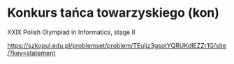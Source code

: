 # Konkurs tańca towarzyskiego (kon)
XXIX Polish Olympiad in Informatics, stage II

https://szkopul.edu.pl/problemset/problem/TEuljz3gsotYQRUKdlEZZr1G/site/?key=statement
